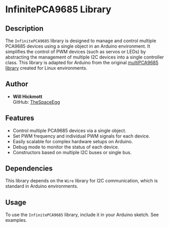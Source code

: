 # InfinitePCA9685 Library

## Description
The `InfinitePCA9685` library is designed to manage and control multiple PCA9685 devices using a single object in an Arduino environment. It simplifies the control of PWM devices (such as servos or LEDs) by abstracting the management of multiple I2C devices into a single controller class. This library is adapted for Arduino from the original [multiPCA9685 library](https://github.com/TheSpaceEgg/multiPCA9685) created for Linux environments.

## Author
- **Will Hickmott**  
  GitHub: [TheSpaceEgg](https://github.com/TheSpaceEgg)

## Features
- Control multiple PCA9685 devices via a single object.
- Set PWM frequency and individual PWM signals for each device.
- Easily scalable for complex hardware setups on Arduino.
- Debug mode to monitor the status of each device.
- Constructors based on multiple I2C buses or single bus.

## Dependencies
This library depends on the `Wire` library for I2C communication, which is standard in Arduino environments.

## Usage
To use the `InfinitePCA9685` library, include it in your Arduino sketch. See examples.